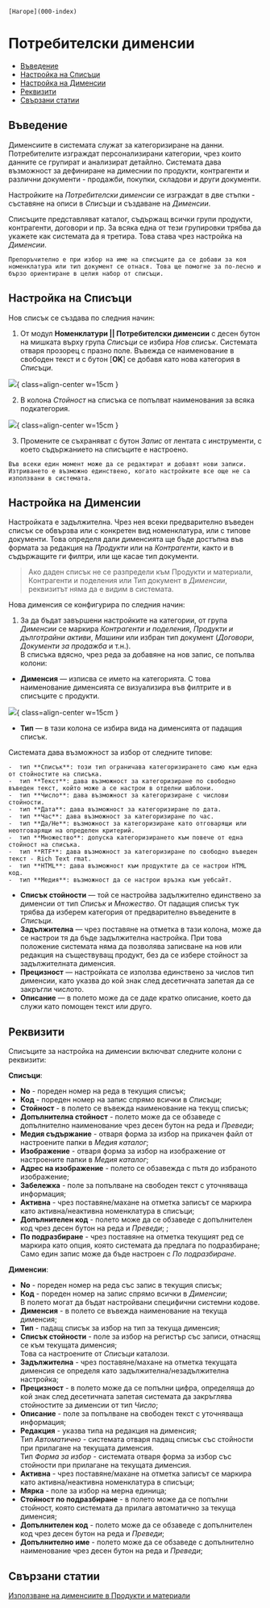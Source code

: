 ```{only} html
[Нагоре](000-index)
```

# **Потребителски дименсии**

- [Въведение](https://docs.unicontsoft.com/guide/erp/001-ref/001-nomenclatures/009-custom-dimensions.html#id2)
- [Настройка на Списъци](https://docs.unicontsoft.com/guide/erp/001-ref/001-nomenclatures/009-custom-dimensions.html#id3)  
- [Настройка на Дименсии](https://docs.unicontsoft.com/guide/erp/001-ref/001-nomenclatures/009-custom-dimensions.html#id4)  
- [Реквизити](https://docs.unicontsoft.com/guide/erp/001-ref/001-nomenclatures/009-custom-dimensions.html#id5)
- [Свързани статии](https://docs.unicontsoft.com/guide/erp/001-ref/001-nomenclatures/009-custom-dimensions.html#id6)  

## **Въведение**

Дименсиите в системата служат за категоризиране на данни. Потребителите изграждат персонализирани категории, чрез които данните се групират и анализират детайлно. Системата дава възможност за дефиниране на димеснии по продукти, контрагенти и различни документи - продажби, покупки, складови и други документи.   

Настройките на *Потребителски дименсии* се изграждат в две стъпки - съставяне на описи в *Списъци* и създаване на *Дименсии*.  

Списъците представляват каталог, съдържащ всички групи продукти, контрагенти, договори и пр. За всяка една от тези групировки трябва да укажете как системата да я третира. Това става чрез настройка на *Дименсии*.

```{tip}
Препоръчително е при избор на име на списъците да се добави за коя номенклатура или тип документ се отнася. Това ще помогне за по-лесно и бързо ориентиране в целия набор от списъци.  
```

## **Настройка на Списъци**  

Нов списък се създава по следния начин:

1) От модул **Номенклатури || Потребителски дименсии** с десен бутон на мишката върху група *Списъци* се избира *Нов списък*. Системата отваря прозорец с празно поле. Въвежда се наименование в свободен текст и с бутон [**OK**] се добавя като нова категория в *Списъци*. 

![](909-dimensions1.png){ class=align-center w=15cm }

2) В колона *Стойност* на списъка се попълват наименования за всяка подкатегория. 

![](909-dimensions2.png){ class=align-center w=15cm }

3) Промените се съхраняват с бутон *Запис* от лентата с инструменти, с което съдържанието на списъците е настроено. 

```{tip}
Във всеки един момент може да се редактират и добавят нови записи.  
Изтриването е възможно единствено, когато настройките все още не са използвани в системата. 
```

## **Настройка на Дименсии**

Настройката е задължителна. Чрез нея всеки предварително въведен списък се обвързва или с конкретен вид номенклатура, или с типове документи. Това определя дали дименсията ще бъде достъпна във формата за редакция на *Продукти* или на *Контрагенти*, както и в съдържащите ги филтри, или ще касае тип документи.  

> Ако даден списък не се разпредели към Продукти и материали, Контрагенти и поделения или Тип документ в *Дименсии*, реквизитът няма да е видим в системата.

Нова дименсия се конфигурира по следния начин:

1) За да бъдат завършени настройките на категории, от група *Дименсии* се маркира *Контрагенти и поделения*, *Продукти и дълготрайни активи*, *Машини* или избран тип документ (*Договори*, *Документи за продажба* и т.н.).  
В списъка вдясно, чрез реда за добавяне на нов запис, се попълва колони:

- **Дименсия** —  изписва се името на категорията. 
С това наименование дименсията се визуализира във филтрите и в списъците с продукти.  

![](909-dimensions3.png){ class=align-center w=15cm }

- **Тип** — в тази колона се избира вида на дименсията от падащия списък.

Системата дава възможност за избор от следните типове:

    -  тип **Списък**: този тип ограничава категоризирането само към една от стойностите на списъка.  
    -  тип **Текст**: дава възможност за категоризиране по свободно въведен текст, който може а се настрои в отделни шаблони.  
    -  тип **Число**: дава възможност за категоризиране с числови стойности.  
    -  тип **Дата**: дава възможност за категоризиране по дата.  
    -  тип **Час**: дава възможност за категоризиране по час.  
    -  тип **Да/Не**: възможност за категоризиране като отговарящи или неотговарящи на определен критерий.  
    -  тип **Множество**: допуска категоризирането към повече от една стойност на списъка.  
    -  тип **RTF**: дава възможност за категоризиране по свободно въведен текст - Rich Text rmat.  
    -  тип **HTML**: дава възможност към продуктите да се настрои HTML код.  
    -  тип **Медия**: възможност да се настрои връзка към уебсайт.  

- **Списък стойности** — той се настройва задължително единствено за дименсии от тип *Списък* и *Множество*. От падащия списък тук трябва да изберем категория от предварително въведените в *Списъци*.
- **Задължителна** — чрез поставяне на отметка в тази колона, може да се настрои тя да бъде задължителна настройка. При това положение системата няма да позволява записване на нов или редакция на съществуващ продукт, без да се избере стойност за задължителната дименсия.
- **Прецизност** — настройката се използва единствено за числов тип дименсии, като указва до кой знак след десетичната запетая да се закръгли числото.
- **Описание** — в полето може да се даде кратко описание, което да служи като помощен текст или друго.

## **Реквизити**

Списъците за настройка на дименсии включват следните колони с реквизити:  

   **Списъци**:  
   - **No** - пореден номер на реда в текущия списък;  
   - **Код** - пореден номер на запис спрямо всички в *Списъци*; 
   - **Стойност** - в полето се въвежда наименование на текущ списък;    
   - **Допълнителна стойност** - полето може да се обзаведе с допълнително наименование чрез десен бутон на реда и *Преведи*; 
   - **Медия съдържание** - отваря форма за избор на прикачен файл от настроените папки в *Медия каталог*;  
   - **Изображение** - отваря форма за избор на изображение от настроените папки в *Медия каталог*;  
   - **Адрес на изображение** - полето се обзавежда с пътя до избраното изображение;  
   - **Забележка** - поле за попълване на свободен текст с уточняваща информация;  
   - **Активна** - чрез поставяне/махане на отметка записът се маркира като активна/неактивна номенклатура в списъци;  
   - **Допълнителен код** - полето може да се обзаведе с допълнителен код чрез десен бутон на реда и *Преведи*; ;  
   - **По подразбиране** - чрез поставяне на отметка текущият ред се маркира като опция, която системата да предлага по подразбиране;  
   Само един запис може да бъде настроен с *По подразбиране*.   

   **Дименсии**:  
   - **No** - пореден номер на реда със запис в текущия списък;      
   - **Код** - пореден номер на запис спрямо всички в *Дименсии*;  
   В полето могат да бъдат настройвани специфични системни кодове.  
   - **Дименсия** - в полето се въвежда наименование на текуща дименсия;  
   - **Тип** - падащ списък за избор на тип за текуща дименсия;  
   - **Списък стойности** - поле за избор на регистър със записи, отнасящ се към текущата дименсия;  
   Това са настроените от *Списъци* каталози.  
   - **Задължителна** - чрез поставяне/махане на отметка текущата дименсия се определя като задължителна/незадължителна настройка;  
   - **Прецизност** - в полето може да се попълни цифра, определяща до кой знак след десетичната запетая системата да закръглява стойностите за дименсии от тип *Число*;  
   - **Описание** - поле за попълване на свободен текст с уточняваща информация;   
   - **Редакция** - указва типа на редакция на дименсия;  
   Тип *Автоматично* - системата отваря падащ списък със стойности при прилагане на текущата дименсия.  
   Тип *Форма за избор* - системата отваря форма за избор със стойности при прилагане на текущата дименсия.    
   - **Активна** - чрез поставяне/махане на отметка записът се маркира като активна/неактивна номенклатура в списъци;  
   - **Мярка** - поле за избор на мерна единица;  
   - **Стойност по подразбиране** - в полето може да се попълни стойност, която системата да прилага автоматично за текуща дименсия;  
   - **Допълнителен код** - полето може да се обзаведе с допълнителен код чрез десен бутон на реда и *Преведи*;    
   - **Допълнително име** - полето може да се обзаведе с допълнително наименование чрез десен бутон на реда и *Преведи*;  


## **Свързани статии**  

[Използване на дименсиите в Продукти и материали](https://docs.unicontsoft.com/guide/erp/005-how-to/015-custom-dimensions.html#id1)